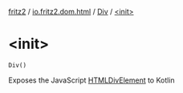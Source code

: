 [fritz2](../../index.md) / [io.fritz2.dom.html](../index.md) / [Div](index.md) / [&lt;init&gt;](./-init-.md)

# &lt;init&gt;

`Div()`

Exposes the JavaScript [HTMLDivElement](https://developer.mozilla.org/en/docs/Web/API/HTMLDivElement) to Kotlin

